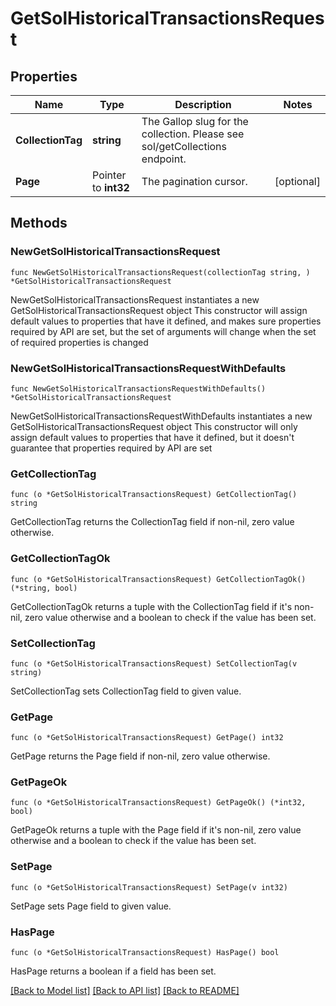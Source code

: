 # GetSolHistoricalTransactionsRequest

## Properties

Name | Type | Description | Notes
------------ | ------------- | ------------- | -------------
**CollectionTag** | **string** | The Gallop slug for the collection. Please see sol/getCollections endpoint. | 
**Page** | Pointer to **int32** | The pagination cursor. | [optional] 

## Methods

### NewGetSolHistoricalTransactionsRequest

`func NewGetSolHistoricalTransactionsRequest(collectionTag string, ) *GetSolHistoricalTransactionsRequest`

NewGetSolHistoricalTransactionsRequest instantiates a new GetSolHistoricalTransactionsRequest object
This constructor will assign default values to properties that have it defined,
and makes sure properties required by API are set, but the set of arguments
will change when the set of required properties is changed

### NewGetSolHistoricalTransactionsRequestWithDefaults

`func NewGetSolHistoricalTransactionsRequestWithDefaults() *GetSolHistoricalTransactionsRequest`

NewGetSolHistoricalTransactionsRequestWithDefaults instantiates a new GetSolHistoricalTransactionsRequest object
This constructor will only assign default values to properties that have it defined,
but it doesn't guarantee that properties required by API are set

### GetCollectionTag

`func (o *GetSolHistoricalTransactionsRequest) GetCollectionTag() string`

GetCollectionTag returns the CollectionTag field if non-nil, zero value otherwise.

### GetCollectionTagOk

`func (o *GetSolHistoricalTransactionsRequest) GetCollectionTagOk() (*string, bool)`

GetCollectionTagOk returns a tuple with the CollectionTag field if it's non-nil, zero value otherwise
and a boolean to check if the value has been set.

### SetCollectionTag

`func (o *GetSolHistoricalTransactionsRequest) SetCollectionTag(v string)`

SetCollectionTag sets CollectionTag field to given value.


### GetPage

`func (o *GetSolHistoricalTransactionsRequest) GetPage() int32`

GetPage returns the Page field if non-nil, zero value otherwise.

### GetPageOk

`func (o *GetSolHistoricalTransactionsRequest) GetPageOk() (*int32, bool)`

GetPageOk returns a tuple with the Page field if it's non-nil, zero value otherwise
and a boolean to check if the value has been set.

### SetPage

`func (o *GetSolHistoricalTransactionsRequest) SetPage(v int32)`

SetPage sets Page field to given value.

### HasPage

`func (o *GetSolHistoricalTransactionsRequest) HasPage() bool`

HasPage returns a boolean if a field has been set.


[[Back to Model list]](../README.md#documentation-for-models) [[Back to API list]](../README.md#documentation-for-api-endpoints) [[Back to README]](../README.md)


